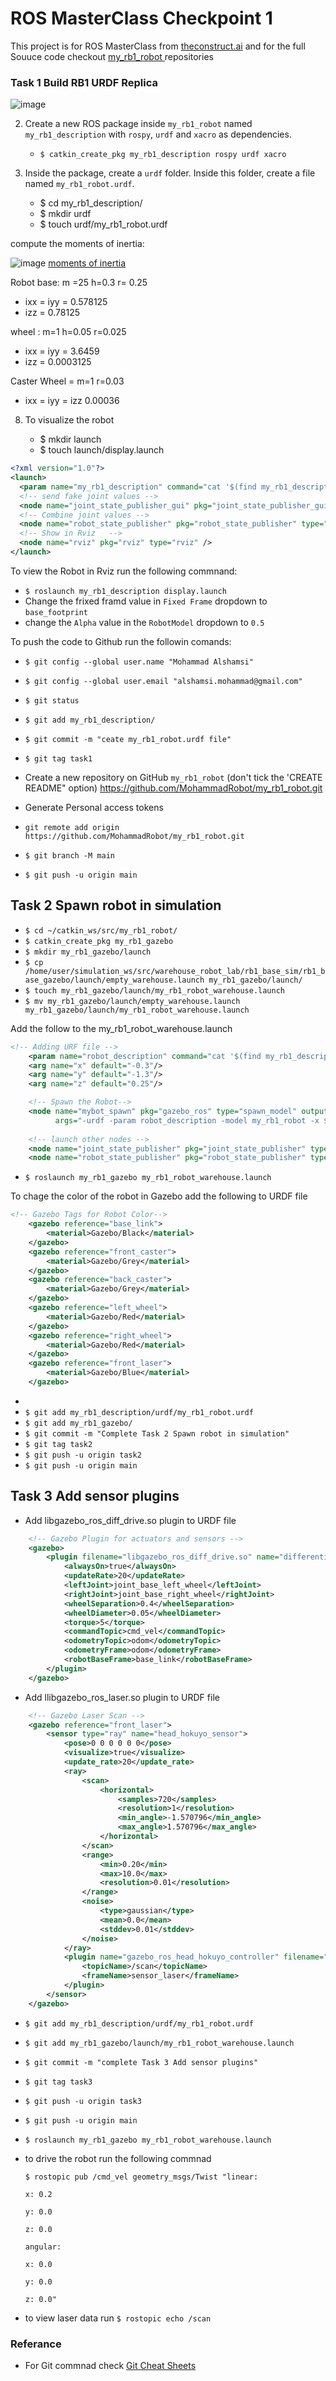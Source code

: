 
# ROS MasterClass Checkpoint 1

This project is for ROS MasterClass from [theconstruct.ai](theconstruct.ai) and for the full Souuce code checkout [my_rb1_robot ](https://github.com/MohammadRobot/my_rb1_robot) repositories

### Task 1   Build RB1 URDF Replica 

![image](/docs/images/rb1.png)



2. Create a new ROS package inside `my_rb1_robot` named `my_rb1_description` with `rospy`, `urdf` and `xacro` as dependencies.


    - `$ catkin_create_pkg my_rb1_description rospy urdf xacro`

3. Inside the package, create a `urdf` folder. Inside this folder, create a file named `my_rb1_robot.urdf`.

    - $ cd my_rb1_description/
    - $ mkdir urdf
    - $ touch urdf/my_rb1_robot.urdf


compute the moments of inertia: 


![image](/docs/images/momentsofinertia.png)
[moments of inertia](https://en.wikipedia.org/wiki/List_of_moments_of_inertia)

Robot base: m =25 h=0.3 r= 0.25
* ixx =  iyy = 0.578125
* izz = 0.78125

wheel : m=1 h=0.05 r=0.025
* ixx = iyy = 3.6459
* izz = 0.0003125

Caster Wheel = m=1 r=0.03
* ixx = iyy = izz 0.00036



8. To visualize the robot

    - $ mkdir launch
    - $ touch launch/display.launch

```xml
<?xml version="1.0"?>
<launch>
  <param name="my_rb1_description" command="cat '$(find my_rb1_description)/urdf/my_rb1_robot.urdf'"/>
  <!-- send fake joint values -->
  <node name="joint_state_publisher_gui" pkg="joint_state_publisher_gui" type="joint_state_publisher_gui" />
  <!-- Combine joint values -->
  <node name="robot_state_publisher" pkg="robot_state_publisher" type="robot_state_publisher"/>
  <!-- Show in Rviz   -->
  <node name="rviz" pkg="rviz" type="rviz" />
</launch>
```
To view the Robot in Rviz run the following commnand:
- `$ roslaunch my_rb1_description display.launch`
-  Change the frixed framd value in `Fixed Frame` dropdown to `base_footprint`
-  change the `Alpha` value in the `RobotModel` dropdown to `0.5`


To push the code to Github run the followin comands:
- `$ git config --global user.name "Mohammad Alshamsi"`

- `$ git config --global user.email "alshamsi.mohammad@gmail.com"`

- `$ git status`

- `$ git add my_rb1_description/`

- `$ git commit -m "ceate my_rb1_robot.urdf file"`

- `$ git tag task1`


- Create a new repository on GitHub `my_rb1_robot` (don't tick the 'CREATE README" option) https://github.com/MohammadRobot/my_rb1_robot.git

- Generate Personal access tokens

- `git remote add origin https://github.com/MohammadRobot/my_rb1_robot.git`

- `$ git branch -M main`
- `$ git push -u origin main `


## Task 2   Spawn robot in simulation

* `$ cd ~/catkin_ws/src/my_rb1_robot/`
* `$ catkin_create_pkg my_rb1_gazebo `
* `$ mkdir my_rb1_gazebo/launch`
* `$ cp /home/user/simulation_ws/src/warehouse_robot_lab/rb1_base_sim/rb1_base_gazebo/launch/empty_warehouse.launch my_rb1_gazebo/launch/`
* `$ touch my_rb1_gazebo/launch/my_rb1_robot_warehouse.launch`
* `$ mv my_rb1_gazebo/launch/empty_warehouse.launch my_rb1_gazebo/launch/my_rb1_robot_warehouse.launch` 

Add the follow to the my_rb1_robot_warehouse.launch

```xml
<!-- Adding URF file -->  
    <param name="robot_description" command="cat '$(find my_rb1_description)/urdf/my_rb1_robot.urdf'" />
    <arg name="x" default="-0.3"/>
    <arg name="y" default="-1.3"/>
    <arg name="z" default="0.25"/>

    <!-- Spawn the Robot-->
    <node name="mybot_spawn" pkg="gazebo_ros" type="spawn_model" output="screen"
          args="-urdf -param robot_description -model my_rb1_robot -x $(arg x) -y $(arg y) -z $(arg z)" />
          
    <!-- launch other nodes -->
    <node name="joint_state_publisher" pkg="joint_state_publisher" type="joint_state_publisher"/>
    <node name="robot_state_publisher" pkg="robot_state_publisher" type="robot_state_publisher"/>
```

* `$ roslaunch my_rb1_gazebo my_rb1_robot_warehouse.launch`

To chage the color of the robot in Gazebo add the following to URDF file 
```xml
<!-- Gazebo Tags for Robot Color-->
    <gazebo reference="base_link">
        <material>Gazebo/Black</material>
    </gazebo>
    <gazebo reference="front_caster">
        <material>Gazebo/Grey</material>
    </gazebo>
    <gazebo reference="back_caster">
        <material>Gazebo/Grey</material>
    </gazebo>
    <gazebo reference="left_wheel">
        <material>Gazebo/Red</material>
    </gazebo>
    <gazebo reference="right_wheel">
        <material>Gazebo/Red</material>
    </gazebo>
    <gazebo reference="front_laser">
        <material>Gazebo/Blue</material>
    </gazebo>
```
* 
* `$ git add my_rb1_description/urdf/my_rb1_robot.urdf`
* `$ git add my_rb1_gazebo/`
* `$ git commit -m "Complete Task 2 Spawn robot in simulation"`
* `$ git tag task2`
* `$ git push -u origin task2`
* `$ git push -u origin main`



## Task 3   Add sensor plugins

* Add libgazebo_ros_diff_drive.so plugin to URDF file 

```xml
    <!-- Gazebo Plugin for actuators and sensors -->
    <gazebo>
        <plugin filename="libgazebo_ros_diff_drive.so" name="differential_drive_controller">
            <alwaysOn>true</alwaysOn>
            <updateRate>20</updateRate>
            <leftJoint>joint_base_left_wheel</leftJoint>
            <rightJoint>joint_base_right_wheel</rightJoint>
            <wheelSeparation>0.4</wheelSeparation>
            <wheelDiameter>0.05</wheelDiameter>
            <torque>5</torque>
            <commandTopic>cmd_vel</commandTopic>
            <odometryTopic>odom</odometryTopic>
            <odometryFrame>odom</odometryFrame>
            <robotBaseFrame>base_link</robotBaseFrame>
        </plugin>
    </gazebo>
```
* Add llibgazebo_ros_laser.so plugin to URDF file 
```xml
    <!-- Gazebo Laser Scan -->
    <gazebo reference="front_laser">
        <sensor type="ray" name="head_hokuyo_sensor">
            <pose>0 0 0 0 0 0</pose>
            <visualize>true</visualize>
            <update_rate>20</update_rate>
            <ray>
                <scan>
                    <horizontal>
                        <samples>720</samples>
                        <resolution>1</resolution>
                        <min_angle>-1.570796</min_angle>
                        <max_angle>1.570796</max_angle>
                    </horizontal>
                </scan>
                <range>
                    <min>0.20</min>
                    <max>10.0</max>
                    <resolution>0.01</resolution>
                </range>
                <noise>
                    <type>gaussian</type>
                    <mean>0.0</mean>
                    <stddev>0.01</stddev>
                </noise>
            </ray>
            <plugin name="gazebo_ros_head_hokuyo_controller" filename="libgazebo_ros_laser.so">
                <topicName>/scan</topicName>
                <frameName>sensor_laser</frameName>
            </plugin>
        </sensor>
    </gazebo>
```
* `$ git add my_rb1_description/urdf/my_rb1_robot.urdf`
* `$ git add my_rb1_gazebo/launch/my_rb1_robot_warehouse.launch`
* `$ git commit -m "complete Task 3 Add sensor plugins"`
* `$ git tag task3`
* `$ git push -u origin task3`
* `$ git push -u origin main`

* `$ roslaunch my_rb1_gazebo my_rb1_robot_warehouse.launch`
* to drive the robot run the following commnad


    ```
    $ rostopic pub /cmd_vel geometry_msgs/Twist "linear:

    x: 0.2

    y: 0.0

    z: 0.0

    angular:

    x: 0.0

    y: 0.0

    z: 0.0"
    ```
* to view laser data run `$ rostopic echo /scan`

### Referance 

- For Git commnad check [Git Cheat Sheets](https://training.github.com/downloads/github-git-cheat-sheet/ )



